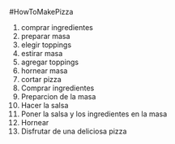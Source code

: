 #HowToMakePizza

1. comprar ingredientes
2. preparar masa 
3. elegir toppings
4. estirar masa 
5. agregar toppings
6. hornear masa 
7. cortar pizza
1. Comprar ingredientes
2. Preparcion de la masa
3. Hacer la salsa
4. Poner la salsa y los ingredientes en la masa
5. Hornear 
6. Disfrutar de una deliciosa pizza

